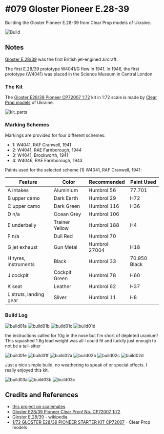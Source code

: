 # #079 Gloster Pioneer E.28-39

Building the Gloster Pioneer E.28-39 from Clear Prop models of Ukraine.

![Build](./assets/PioneerE.28-39_build.jpg?raw=true)

## Notes

[Gloster E.28/39](https://en.wikipedia.org/wiki/Gloster_E.28/39)
was the first British jet-engined aircraft.

The first E.28/39 prototype W4041/G flew in 1941.
In 1946, the first prototype (W4041) was placed in the Science Museum in Central London

### The Kit

The
[Gloster E28/39 Pioneer CP72007 1:72](https://www.scalemates.com/kits/clear-prop-cp72007-gloster-e28-39-pioneer--1273951)
kit in 1:72 scale is made by [Clear Prop models](https://clearpropmodels.com/) of Ukraine.

![kit_parts](./assets/kit_parts.jpg?raw=true)

### Marking Schemes

Markings are provided for four different schemes:

* 1: W4041, RAF Cranwell, 1941
* 2: W4041, RAE Farnborough, 1944
* 3: W4041, Brockworth, 1941
* 4: W4046, RAE Farnborough, 1943

Paints used for the selected scheme (1) W4041, RAF Cranwell, 1941:

| Feature                | Color               | Recommended   | Paint Used        |
|------------------------|---------------------|---------------|-------------------|
| A intakes              | Aluminium           | Humbrol 56    | 77.701            |
| B upper camo           | Dark Earth          | Humbrol 29    | H72               |
| C upper camo           | Dark Green          | Humbrol 116   | H36               |
| D n/a                  | Ocean Grey          | Humbrol 106   |                   |
| E underbelly           | Trainer Yellow      | Humbrol 188   | H4                |
| F n/a                  | Dull Red            | Humbrol 70    |                   |
| G jet exhaust          | Gun Metal           | Humbrol 27004 | H18               |
| H tyres, instruments   | Black               | Humbrol 33    | 70.950 Black      |
| J cockpit              | Cockpit Green       | Humbrol 78    | H60               |
| K seat                 | Leather             | Humbrol 62    | H37               |
| L struts, landing gear | Silver              | Humbrol 11    | H8                |

### Build Log

![build01a](./assets/build01a.jpg?raw=true)
![build01b](./assets/build01b.jpg?raw=true)
![build01c](./assets/build01c.jpg?raw=true)
![build01d](./assets/build01d.jpg?raw=true)

the instructions called for 10g in the nose but I'm short of depleted uranium! This squashed 1.8g lead weight was all I could fit and luckily just enough to not be a tail-sitter

![build01e](./assets/build01e.jpg?raw=true)
![build01f](./assets/build01f.jpg?raw=true)
![build02a](./assets/build02a.jpg?raw=true)
![build02b](./assets/build02b.jpg?raw=true)
![build02c](./assets/build02c.jpg?raw=true)
![build02d](./assets/build02d.jpg?raw=true)

Just a nice simple build, no weathering to speak of or special effects. I really enjoyed this kit.

![build03a](./assets/build03a.jpg?raw=true)
![build03b](./assets/build03b.jpg?raw=true)
![build03c](./assets/build03c.jpg?raw=true)

## Credits and References

* [this project on scalemates](https://www.scalemates.com/profiles/mate.php?id=74137&p=projects&project=141886)
* [Gloster E28/39 Pioneer Clear Prop! No. CP72007 1:72](https://www.scalemates.com/kits/clear-prop-cp72007-gloster-e28-39-pioneer--1273951)
* [Gloster E.28/39](https://en.wikipedia.org/wiki/Gloster_E.28/39) - wikipedia
* [1/72 GLOSTER E28/39 PIONEER STARTER KIT CP72007](https://clearpropmodels.com/cp_72007) - Clear Prop models

